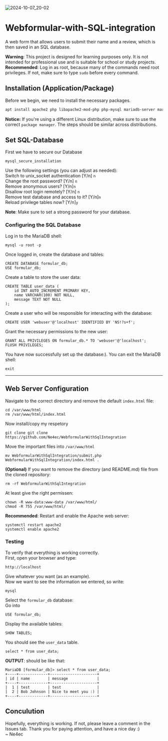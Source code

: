 ![2024-10-07_20-02](https://github.com/user-attachments/assets/12fa7eec-b0f7-42b8-9dc8-1834fff316df)

# Webformular-with-SQL-integration
A web form that allows users to submit their name and a review, which is then saved in an SQL database.

**Warning**: This project is designed for learning purposes only. It is not intended for professional use and is suitable for school or study projects. <br>
**Recommended**: Log in as root, because many of the commands need root privileges. If not, make sure to type `sudo` before every command.

## Installation (Application/Package) 
Before we begin, we need to install the necessary packages.

```bash
apt install apache2 php libapache2-mod-php php-mysql mariadb-server mariadb-client php-mysqli git
```
**Notice:** If you're using a different Linux distribution, make sure to use the correct `package manager`. The steps should be similar across distributions.

## Set SQL-Database
First we have to secure our Database
```
mysql_secure_installation
```
Use the following settings (you can adjust as needed): <br>
Switch to unix_socket authentication [Y/n] `n`<br>
Change the root password? [Y/n] `n` <br>
Remove anonymous users? [Y/n]`n` <br>
Disallow root login remotely? [Y/n] `n` <br>
Remove test database and access to it? [Y/n]`n` <br>
Reload privilege tables now? [Y/n]`y` <br>

**Note**: Make sure to set a strong password for your database.
### Configuring the SQL Database
Log in to the MariaDB shell:
```
mysql -u root -p
```
Once logged in, create the database and tables:
```
CREATE DATABASE formular_db;
USE formular_db;
```
Create a table to store the user data:
```
CREATE TABLE user_data (
    id INT AUTO_INCREMENT PRIMARY KEY,
    name VARCHAR(100) NOT NULL,
    message TEXT NOT NULL
);
```
Create a user who will be responsible for interacting with the database:
```
CREATE USER 'webuser'@'localhost' IDENTIFIED BY 'NS!?s+f';
```
Grant the necessary permissions to the new user:
```
GRANT ALL PRIVILEGES ON formular_db.* TO 'webuser'@'localhost';
FLUSH PRIVILEGES;
```
You have now successfully set up the database:). You can exit the MariaDB shell:
```
exit
```
____
## Web Server Configuration
Navigate to the correct directory and remove the default `index.html` file:
```
cd /var/www/html
rm /var/www/html/index.html
```
Now install/copy my respetory
```
git clone git clone https://github.com/Ne4ec/WebformularWithSqlIntegration
```
Move the important files into `/var/www/html` 
```
mv WebformularWithSqlIntegration/submit.php WebformularWithSqlIntegration/index.html .
```

**(Optional)** If you want to remove the directory (and README.md) file from the cloned repository:
```
rm -rf WebformularWithSqlIntegration
```
At least give the right permissen:
```
chown -R www-data:www-data /var/www/html/
chmod -R 755 /var/www/html/
```
**Recommended**: Restart and enable the Apache web server:
```
systemctl restart apache2
systemctl enable apache2
```
### Testing
To verify that everything is working correctly.<br>
First, open your browser and type:
```
http://localhost
```
Give whatever you want (as an example). <br>
Now we want to see the information we entered, so write:
```
mysql
```
Select the `formular_db` database: <br>
Go into
```
USE formular_db;
```
Display the available tables:
```
SHOW TABLES;
```
You should see the `user_data` table.
```
select * from user_data;
```
**OUTPUT**: should be like that:
`````
MariaDB [formular_db]> select * from user_data;
+----+-------------+---------------------+
| id | name        | message             |
+----+-------------+---------------------+
|  1 | test        | test                |
|  2 | Bob Johnson | Nice to meet you :) |
+----+-------------+---------------------+
`````
## Conculution
Hopefully, everything is working. If not, please leave a comment in the Issues tab. Thank you for paying attention, and have a nice day :)<br>
~ Ne4ec
